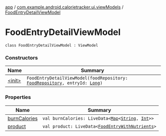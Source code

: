 [app](../../index.md) / [com.example.android.calorietracker.ui.viewModels](../index.md) / [FoodEntryDetailViewModel](./index.md)

# FoodEntryDetailViewModel

`class FoodEntryDetailViewModel : ViewModel`

### Constructors

| Name | Summary |
|---|---|
| [&lt;init&gt;](-init-.md) | `FoodEntryDetailViewModel(foodRepository: `[`FoodRepository`](../../com.example.android.calorietracker.domain/-food-repository/index.md)`, entryId: `[`Long`](https://kotlinlang.org/api/latest/jvm/stdlib/kotlin/-long/index.html)`)` |

### Properties

| Name | Summary |
|---|---|
| [burnCalories](burn-calories.md) | `val burnCalories: LiveData<`[`Map`](https://kotlinlang.org/api/latest/jvm/stdlib/kotlin.collections/-map/index.html)`<`[`String`](https://kotlinlang.org/api/latest/jvm/stdlib/kotlin/-string/index.html)`, `[`Int`](https://kotlinlang.org/api/latest/jvm/stdlib/kotlin/-int/index.html)`>>` |
| [product](product.md) | `val product: LiveData<`[`FoodEntryWithNutrients`](../../com.example.android.calorietracker.data.room.entities/-food-entry-with-nutrients/index.md)`>` |

